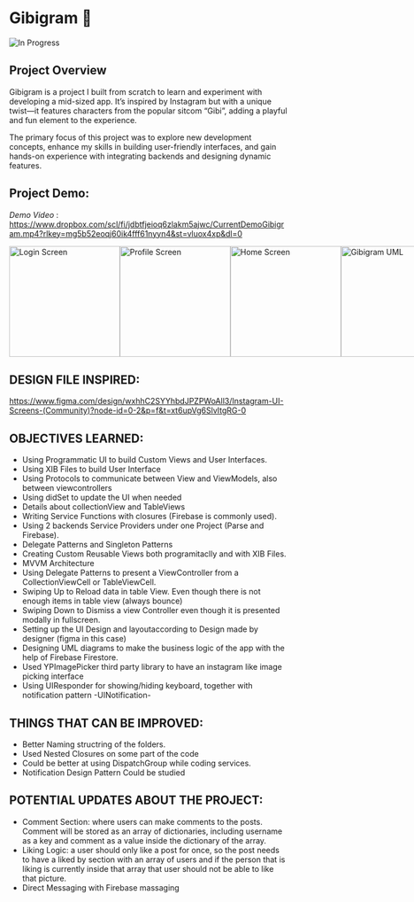 # Gibigram 🚧
![In Progress](https://img.shields.io/badge/Project-In%20Progress-yellow?style=for-the-badge)

## Project Overview
Gibigram is a project I built from scratch to learn and experiment with developing a mid-sized app. It’s inspired by Instagram but with a unique twist—it features characters from the popular sitcom “Gibi”, adding a playful and fun element to the experience.

The primary focus of this project was to explore new development concepts, enhance my skills in building user-friendly interfaces, and gain hands-on experience with integrating backends and designing dynamic features.

## Project Demo:

_*Demo Video*_ :  https://www.dropbox.com/scl/fi/jdbtfjeioq6zlakm5ajwc/CurrentDemoGibigram.mp4?rlkey=mg5b52eoqj60ik4fff61nyyn4&st=vluox4xp&dl=0

<div style="display: flex; justify-content: space-around;">
  <img src="https://github.com/user-attachments/assets/6b7666fc-f80a-4438-be47-c5fa5acff31e" alt="Login Screen" width="200">
  <img src="https://github.com/user-attachments/assets/9a6dcd1e-e876-4309-a7c2-c65b142c9ab4" alt="Profile Screen" width="200">
  <img src="https://github.com/user-attachments/assets/c2029f2f-fb3f-4ac3-bbc7-30f3006f1a6a" alt="Home Screen" width="200">
  <img src="https://github.com/user-attachments/assets/4c0e6bb8-f1d2-476d-99d7-3d41bdf21ce5" alt="Gibigram UML"  width="200">

</div>

## DESIGN FILE INSPIRED: 
https://www.figma.com/design/wxhhC2SYYhbdJPZPWoAll3/Instagram-UI-Screens-(Community)?node-id=0-2&p=f&t=xt6upVg6SlvItgRG-0

## OBJECTIVES LEARNED:
- Using Programmatic UI to build Custom Views and User Interfaces.
- Using XIB Files to build User Interface
- Using Protocols to communicate between View and ViewModels, also between viewcontrollers
- Using didSet to update the UI when needed
- Details about collectionView and TableViews
- Writing Service Functions with closures (Firebase is commonly used).
- Using 2 backends Service Providers under one Project (Parse and Firebase).
- Delegate Patterns and Singleton Patterns
- Creating Custom Reusable Views both programitaclly and with XIB Files.
- MVVM Architecture
- Using Delegate Patterns to present a ViewController from a CollectionViewCell or TableViewCell.
- Swiping Up to Reload data in table View. Even though there is not enough items in table view (always bounce)
- Swiping Down to Dismiss a view Controller even though it is presented modally in fullscreen.
- Setting up the UI Design and layoutaccording to Design made by designer (figma in this case)
- Designing UML diagrams to make the business logic of the app with the help of Firebase Firestore.
- Used YPImagePicker third party library to have an instagram like image picking interface
- Using UIResponder for showing/hiding keyboard, together with notification pattern -UINotification- 



## THINGS THAT CAN BE IMPROVED:
* Better Naming structring of the folders.
* Used Nested Closures on some part of the code
* Could be better at using DispatchGroup while coding services.
* Notification Design Pattern Could be studied

## POTENTIAL UPDATES ABOUT THE PROJECT:
* Comment Section: where users can make comments to the posts. Comment will be stored as an array of dictionaries, including username as a key and comment as a value inside the dictionary of the array.
* Liking Logic: a user should only like a post for once, so the post needs to have a liked by section with an array of users and if the person that is liking is currently inside that array that user should not be able to like that picture.
* Direct Messaging with Firebase massaging
